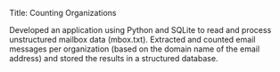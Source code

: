 Title: Counting Organizations

Developed an application using Python and SQLite to read and process unstructured mailbox data (mbox.txt). Extracted and counted email messages per organization (based on the domain name of the email address) and stored the results in a structured database.
